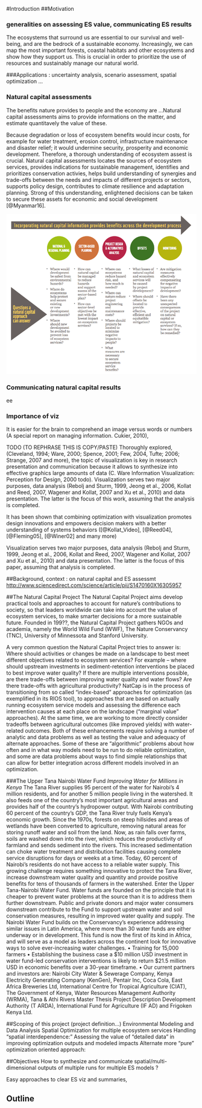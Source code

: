 #Introduction
##Motivation
### generalities on assessing ES value, communicating ES results
The ecosystems that surround us are essential to our survival and well-being, and are the bedrock of a sustainable economy. Increasingly, we can map the most important forests, coastal habitats and other ecosystems and show how they support us. This is crucial in order to prioritize the use of resources and sustainably manage our natural world. 


###Applications : uncertainty analysis, scenario assessment, spatial optimization ...

###	Natural capital assessments
The benefits nature provides to people and the economy are ...Natural capital assessments aims to provide informations on the matter, and estimate quantitavely the value of these. 

Because degradation or loss of ecosystem benefits would incur costs, for example for water treatment, erosion control, infrastructure maintenance and disaster relief; it would undermine security, prosperity and economic development. Therefore, a thorough understanding of ecosystem assest is crucial. Natural capital assessments locates the sources of ecosystem services, provides indications for sustainable management, identifies and prioritizes conservation activies, helps build understanding of synergies and trade-offs between the needs and impacts of different projects or sectors, supports policy design, contributes to climate resilience and adaptation planning. Strong of this understanding, enlightened decisions can be taken to secure these assets for economic and social development [@Myanmar16].

![Examples of how a natural capital-based approach can be used to mainstream enviromental information throughout the development planning process, contributing to more effective and efficient development plannign decisions, from [@Myanmar16]](../images/mymy.png)

### Communicating natural capital results
ee

### Importance of viz

It is easier for the brain to comprehend an image versus words or numbers (A special report on managing information. Cukier, 2010),

TODO (TO REPHRASE THIS IS COPY/PASTE)
Thoroughly explored, (Cleveland, 1994; Ware, 2000; Spence, 2001; Few, 2004, Tufte; 2006; Strange, 2007 and more), the topic of visualization is key in research presentation and communication because it allows to synthesize into effective graphics large amounts of data (C. Ware Information Visualization: Perception for Design, 2000 todo). Visualization serves two major purposes, data analysis (Rebolj and Sturm, 1999, Jeong et al., 2006, Kollat and Reed, 2007, Wagener and Kollat, 2007 and Xu et al., 2010) and data presentation. The latter is the focus of this work, assuming that the analysis is completed.

It has been shown that combining optimization with visualization promotes design innovations and empowers decision makers with a better understanding of systems behaviors ([@Kollat_Video], [@Reed04], [@Fleming05], [@Winer02] and many more)

Visualization serves two major purposes, data analysis (Rebolj and Sturm, 1999, Jeong et al., 2006, Kollat and Reed, 2007, Wagener and Kollat, 2007 and Xu et al., 2010) and data presentation. The latter is the focus of this paper, assuming that analysis is completed.






##Background, context : on natural capital and ES assessmt 
http://www.sciencedirect.com/science/article/pii/S1470160X16305957



##The Natural Capital Project
The Natural Capital Project aims develop practical tools and approaches to account for nature’s contributions to society, so that leaders worldwide can take into account the value of ecosystem services, to make smarter decisions for a more sustainable future. Founded in 199??, the Natural Capital Project gathers NGOs and academia, namely the World Wild Fund (WWF), The Nature Conservancy (TNC), University of Minnessota and Stanford University. 

A very common question the Natural Capital Project tries to answer is: Where should activities
or changes be made on a landscape to best meet different objectives related to ecosystem
services? For example – where should upstream investments in sediment-retention interventions
be placed to best improve water quality? If there are multiple interventions possible, are there
trade-offs between improving water quality and water flows? Are there trade-offs with
agricultural productivity? NatCap is in the process of transitioning from so called “index-based”
approaches for optimization (as exemplified in its RIOS tool), to approaches that are based on
actually running ecosystem service models and assessing the difference each intervention causes
at each place on the landscape (“marginal value” approaches). At the same time, we are working
to more directly consider tradeoffs between agricultural outcomes (like improved yields) with
water-related outcomes. Both of these enhancements require solving a number of analytic and
data problems as well as testing the value and adequacy of alternate approaches. Some of
these are “algorithmic” problems about how often and in what way models need to be run to do
reliable optimization, and some are data problems about ways to find simple relationships that
can allow for better integration across different models involved in an optimization.

###The Upper Tana Nairobi Water Fund
*Improving Water for Millions in Kenya*
The Tana River supplies 95 percent of the water for Nairobi’s 4 million residents, and for another 5 million people living in the watershed. It also feeds one of the country’s most important agricultural areas and provides half of the country’s hydropower output. With Nairobi contributing 60 percent of the country’s GDP, the Tana River truly fuels Kenya’s economic growth.
Since the 1970s, forests on steep hillsides and areas of wetlands have been converted to agriculture, removing natural areas for storing runoff water and soil from the land. Now, as rain falls over farms, soils are washed down into the river, which reduces the productivity of farmland and sends sediment into the rivers. This increased sedimentation can choke water treatment and distribution facilities causing complete service disruptions for days or weeks at a time. Today, 60 percent of Nairobi’s residents do not have access to a reliable water supply.
This growing challenge requires something innovative to protect the Tana River, increase downstream water quality and quantity and provide positive benefits for tens of thousands of farmers in the watershed. Enter the Upper Tana-Nairobi Water Fund. Water funds are founded on the principle that it is cheaper to prevent water problems at the source than it is to address them further downstream. Public and private donors and major water consumers downstream contribute to the Fund to support upstream water and soil conservation measures, resulting in improved water quality and supply.
The Nairobi Water Fund builds on the Conservancy’s experience addressing similar issues in Latin America, where more than 30 water funds are either underway or in development. This fund is now the first of its kind in Africa, and will serve as a model as leaders across the continent look for innovative ways to solve ever-increasing water challenges.
• Training for 15,000 farmers
• Establishing the business case a $10 million USD investment in water fund-led
conservation interventions is likely to return $21.5 million USD in economic benefits
over a 30-year timeframe.
• Our current partners and investors are: Nairobi City Water & Sewerage Company, Kenya
Electricity Generating Company (KenGen), Pentair Inc, Coca Cola, East Africa Breweries Ltd, International Centre for Tropical Agriculture (CIAT), The Government of Kenya, Water Resources Management Authority (WRMA), Tana & Athi Rivers
Master Thesis Project Description
Development Authority (T ARDA), International Fund for Agriculture (IF AD) and Frigoken Kenya Ltd.

##Scoping of this project (project definition...)
Environmental Modeling and Data Analysis
Spatial Optimization for multiple ecosystem services
Handling “spatial interdependence:” 
Assessing the value of “detailed data” in improving optimization outputs and modeled impacts
Alternate more “pure” optimization oriented approach:

##Objectives
How to synthesize and communicate spatial/multi-dimensional outputs of multiple runs for multiple ES models ?

Easy approaches to clear ES viz and summaries, 

## Outline



